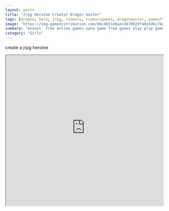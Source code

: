 ```yaml
---
layout: posts
title: "Jrpg Heroine Creator Dragon master"
tags: [dragon, hero, jrpg, rinmaru, rinmarugames, dragonmaster, gameofthrones, heroine, free, online, games, oyna, game, free, games, play, play, games]
image: "https://img.gamedistribution.com/d6c4b51e0aec4678929f48a5d6c7be2e.jpg"
summary: "mouse1  free online games oyna game free games play play games"
category: "Girls"
---
```


create a jrpg heroine

<iframe width="100%" height="480px;" src="https://flash.gamedistribution.com?game=d6c4b51e0aec4678929f48a5d6c7be2e"></iframe>